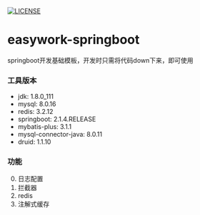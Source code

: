 [![LICENSE](https://img.shields.io/badge/license-Anti%20996-blue.svg)](https://github.com/996icu/996.ICU/blob/master/LICENSE)
# easywork-springboot
springboot开发基础模板，开发时只需将代码down下来，即可使用

### 工具版本
- jdk: 1.8.0_111
- mysql: 8.0.16
- redis: 3.2.12
- springboot: 2.1.4.RELEASE
- mybatis-plus: 3.1.1
- mysql-connector-java: 8.0.11
- druid: 1.1.10

### 功能
0. 日志配置
1. 拦截器
2. redis
3. 注解式缓存